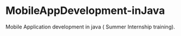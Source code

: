 # MobileAppDevelopment-inJava
Mobile Application development in java ( Summer Internship training).
